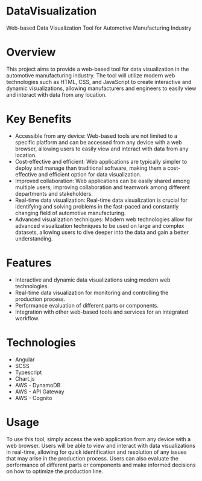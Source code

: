# DataVisualization
Web-based Data Visualization Tool for Automotive Manufacturing Industry

# Overview
This project aims to provide a web-based tool for data visualization in the automotive manufacturing industry. The tool will utilize modern web technologies such as HTML, CSS, and JavaScript to create interactive and dynamic visualizations, allowing manufacturers and engineers to easily view and interact with data from any location.

# Key Benefits
- Accessible from any device: Web-based tools are not limited to a specific platform and can be accessed from any device with a web browser, allowing users to easily view and interact with data from any location.
- Cost-effective and efficient: Web applications are typically simpler to deploy and manage than traditional software, making them a cost-effective and efficient option for data visualization.
- Improved collaboration: Web applications can be easily shared among multiple users, improving collaboration and teamwork among different departments and stakeholders.
- Real-time data visualization: Real-time data visualization is crucial for identifying and solving problems in the fast-paced and constantly changing field of automotive manufacturing.
- Advanced visualization techniques: Modern web technologies allow for advanced visualization techniques to be used on large and complex datasets, allowing users to dive deeper into the data and gain a better understanding.

# Features
- Interactive and dynamic data visualizations using modern web technologies.
- Real-time data visualization for monitoring and controlling the production process.
- Performance evaluation of different parts or components.
- Integration with other web-based tools and services for an integrated workflow.

# Technologies
- Angular
- SCSS
- Typescript
- Chart.js
- AWS - DynamoDB
- AWS - API Gateway
- AWS - Cognito

# Usage
To use this tool, simply access the web application from any device with a web browser. Users will be able to view and interact with data visualizations in real-time, allowing for quick identification and resolution of any issues that may arise in the production process. Users can also evaluate the performance of different parts or components and make informed decisions on how to optimize the production line.
